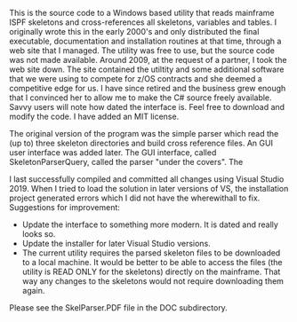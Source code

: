 This is the source code to a Windows based utility that reads mainframe ISPF skeletons and cross-references all skeletons, variables and tables. I originally wrote this in the early 2000's and only distributed the final executable, documentation and installation routines at that time, through a web site that I managed. The utility was free to use, but the source code was not made available.
Around 2009, at the request of a partner, I took the web site down. The site contained the utiltity and some additional software that we were using to compete for z/OS contracts and she deemed a competitive edge for us.
I have since retired and the business grew enough that I convinced her to allow me to make the C# source freely available. Savvy users will note how dated the interface is. Feel free to download and modify the code. I have added an MIT license.

The original version of the program was the simple parser which read the (up to) three skeleton directories and build cross reference files. An GUI user interface was added later. The GUI interface, called SkeletonParserQuery, called the parser "under the covers". The 

I last successfully compiled and committed all changes using Visual Studio 2019. When I tried to load the solution in later versions of VS, the installation project generated errors which I did not have the wherewithall to fix.
Suggestions for improvement:
- Update the interface to something more modern. It is dated and really looks so.
- Update the installer for later Visual Studio versions.
- The current utility requires the parsed skeleton files to be downloaded to a local machine. It would be better to be able to access the files (the utility is READ ONLY for the skeletons) directly on the mainframe. That way any changes to the skeletons would not require downloading them again.

Please see the SkelParser.PDF file in the DOC subdirectory.
